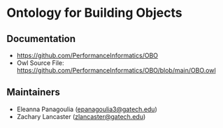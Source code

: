 # Ontology for Building Objects

## Documentation
- https://github.com/PerformanceInformatics/OBO
- Owl Source File: https://github.com/PerformanceInformatics/OBO/blob/main/OBO.owl

## Maintainers
- Eleanna Panagoulia ([epanagoulia3@gatech.edu](epanagoulia3@gatech.edu))
- Zachary Lancaster ([zlancaster@gatech.edu](zlancaster@gatech.edu))